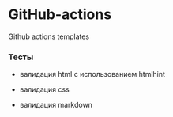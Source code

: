# GitHub-actions

Github actions templates

### Тесты

- валидация html с использованием htmlhint

- валидация css

- валидация markdown
